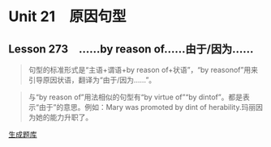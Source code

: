 ﻿ # Unit 21　原因句型
 ## Lesson 273　……by reason of……由于/因为……
 
> 句型的标准形式是“主语+谓语+by reason of+状语”，“by reasonof”用来引导原因状语，翻译为“由于/因为……”。

> 与“by reason of”用法相似的句型有“by virtue of”“by dintof”。都是表示“由于”的意思。例如：Mary was promoted by dint of herability.玛丽因为她的能力升职了。


 [生成题库](./question/f273.json)